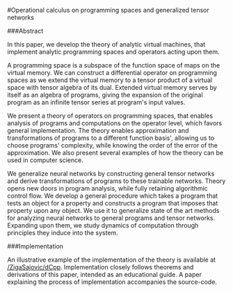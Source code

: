 #Operational calculus on programming spaces and generalized tensor networks

###Abstract

In this paper, we develop the theory of analytic virtual machines, that
implement analytic programming spaces and operators acting upon them.

A programming space is a subspace of the function space of maps on the virtual
memory. We can construct a differential operator on programming spaces as we 
extend the virtual memory to a tensor product of a virtual space with tensor algebra
of its dual. Extended virtual memory serves by itself as an algebra of programs, giving the expansion of the original program as an infinite tensor series at
program's input values. 

We present a theory of operators on programming spaces, that enables analysis of programs
and computations on the operator level, which favors general implementation. The theory enables
approximation and transformations of programs to a different function basis', allowing us to choose programs' complexity, 
while knowing the order of the error of the approximation. We
also present several examples of how the theory can be used in computer science.

We generalize neural networks by constructing general tensor networks and derive transformations of programs to these trainable networks.
Theory opens new doors in program analysis, while fully retaining algorithmic control flow. We develop a general
procedure which takes a program that tests an object for a property and
constructs a program that imposes that property upon any object. 
We use it to generalize state of the art methods for analyzing neural networks to general programs and tensor networks. Expanding upon them, we study dynamics of computation through principles they induce into the system.

###Implementation

An illustrative example of the implementation of the theory is available at [/ZigaSajovic/dCpp](https://github.com/ZigaSajovic/dCpp). Implementation closely follows theorems and derivations of this paper, intended as an educational guide. A paper explaining the process of implementation accompanies the source-code. 
